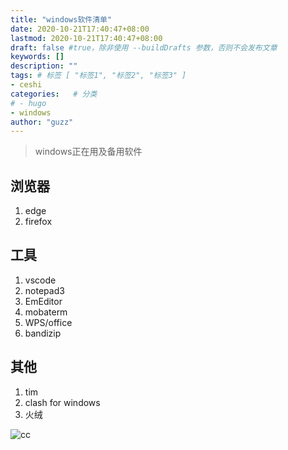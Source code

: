 ```yaml
---
title: "windows软件清单"
date: 2020-10-21T17:40:47+08:00
lastmod: 2020-10-21T17:40:47+08:00
draft: false #true，除非使用 --buildDrafts 参数，否则不会发布文章
keywords: []
description: ""
tags: # 标签 [ "标签1", "标签2", "标签3" ]
- ceshi
categories:   # 分类
# - hugo
- windows
author: "guzz"
---
```


> windows正在用及备用软件


<!--more-->

## 浏览器
1. edge
2. firefox

## 工具

1. vscode
2. notepad3
3. EmEditor
4. mobaterm
5. WPS/office
6. bandizip


## 其他

1. tim
2. clash for windows
3. 火绒


<!-- <img style="display: block; margin: 0 auto;" src="/2020-10-21_18-03-35.png" alt="" /> -->
<!--more-->



![cc](/2020-10-21_18-03-35.png)
